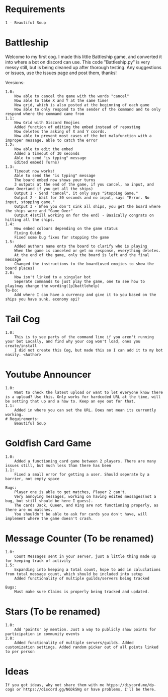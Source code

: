 # Requirements
	1 - Beautiful Soup

# Battleship


Welcome to my first cog. I made this little Battleship game, and converted it into where a bot on discord can use. This code "Battleship.py" is very messy still, but is being cleaned up after thorough testing. Any suggestions or issues, use the issues page and post them, thanks!

Versions:

	1.0:
		Now able to cancel the game with the words "cancel"
		Now able to take X and Y at the same time!
		New grid, which is also posted at the beginning of each game
		Now able to only respond to the sender of the command and to only respond where the command came from
	1.1:
		New Grid with Discord Emojies
		Added function of editing the embed instead of reposting
		Now deletes the asking of X and Y coords.
		Now able to prevent most cases of the bot malafunction with a improper message, able to catch the error
	1.2:
		Now able to edit the embed
		Added a timeout of 30 seconds
		Able to send "is typing" message
		Edited embed( Turns)
	1.3:
		Timeout now works!
		Able to send the "is typing" message
		The board embed now shows your turns
		3 outputs at the end of the game, if you cancel, no input, and Game Over(and if you get all the ships)
		Output 1 - Send "cancel", it only says "Stopping Game."
		Output 2 - Wait for 30 seconds and no input, says "Error. No input, stopping game."
		Output 3 - When you don't sink all ships, you get the board where the ships were and "Game Over"
		Output 4(still working on for the end) - Basically congrats on hitting all the ships.
	1.4:
		New embed colours depending on the game status
		Fixing Guide
		Fixed some bug fixes for stopping the game
	1.5:
		Added authors name onto the board to clarify who is playing
		When the game is canceled or get no response, everything deletes.
		At the end of the game, only the board is left and the final message
		Changed the instructions to the board(used emojies to show the board places)
	2.0:
		Now isn't linked to a singular bot
		Seperate commands to just play the game, one to see how to play(may change the wording([p]battlehelp)
	To-Do:
		Add where I can have a currency and give it to you based on the ships you have sunk, economy api?
		

# Tail Cog

	1.0:
		This is to see parts of the command line if you aren't running your bot Locally, and find why your cog won't load, ones you create/install
		I did not create this Cog, but made this so I can add it to my bot easily. <Author>
		
		
		
# Youtube Announcer

	1.0:
		Want to check the latest upload or want to let everyone know there is a upload? Use this. Only works for hardcoded URL at the time, will be setting that up and a how to. Keep an eye out for that.
	1.1:
		Added in where you can set the URL. Does not mean its currently working.
 	# Requirements:
		Beautiful Soup
		
# Goldfish Card Game
	1.0:
		Added a functioning card game between 2 players. There are many issues still, but much less than there has been
	1.1:
		Fixed a small error for getting a user. Should seperate by a barrier, not empty space
	
	Bugs:
		Player one is able to get matches, Player 2 can't. 
		Very annoying messages, working on having edited messages(not a bug, but still should be here I guess).
		The cards Jack, Queen, and King are not functioning properly, as there are no matches.
		You shouldn't be able to ask for cards you don't have, will implement where the game doesn't crash.

# Message Counter (To be renamed)
	1.0:
		Count Messages sent in your server, just a little thing made up for keeping track of activity
	1.5:
		Expanding into keeping a total count, hope to add in caluclations from total message count, which should be included into setup
		Added functionality of multiple guilds/servers being tracked

	Bugs:
		Must make sure Claims is properly being tracked and updated.

# Stars (To be renamed)
	1.0:
		Add 'points' by mention. Just a way to publicly show points for participation in community events
	2.0:
		Added functionality of multiple servers/guilds. Added customization settings. Added random picker out of all points linked to per person

# Ideas

	If you got ideas, why not share them with me htpps://discord.me/dp-cogs or https://discord.gg/N6Dk5Ng or have problems, I'll be there.
		
